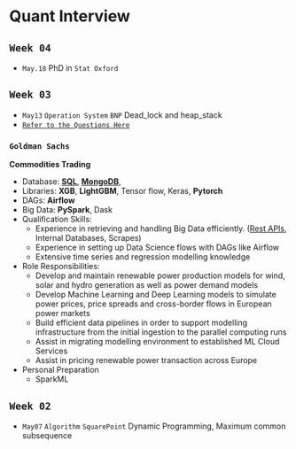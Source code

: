 # Quant Interview


## `Week 04`
* `May.18` PhD in `Stat Oxford`


## `Week 03`
* `May13` `Operation System` `BNP` Dead_lock and heap_stack
* [`Refer to the Questions Here`](https://github.com/KangOxford/GARCH-Difussion/tree/main/Quant/Questions)

### `Goldman Sachs`
**Commodities Trading**

* Database: [**SQL**](https://www.w3schools.com/python/python_mysql_getstarted.asp), [**MongoDB**](https://www.runoob.com/mongodb/mongodb-tutorial.html),
* Libraries: **XGB**, **LightGBM**, Tensor flow, Keras, **Pytorch**
* DAGs: **Airflow**
* Big Data: **PySpark**, Dask
* Qualification Skills:
  -  Experience in retrieving and handling Big Data efficiently. ([Rest APIs](https://www.runoob.com/w3cnote/restful-architecture.html), Internal Databases, Scrapes)
  - Experience in setting up Data Science flows with DAGs like Airflow
  - Extensive time series and regression modelling knowledge
* Role Responsibilities:
  - Develop and maintain renewable power production models for wind, solar and hydro generation as well as power demand models
  - Develop Machine Learning and Deep Learning models to simulate power prices, price spreads and cross-border flows in European power markets
  - Build efficient data pipelines in order to support modelling infrastructure from the initial ingestion to the parallel computing runs
  - Assist in migrating modelling environment to established ML Cloud Services
  - Assist in pricing renewable power transaction across Europe
* Personal Preparation
  * SparkML

## `Week 02`
* `May07` `Algorithm` `SquarePoint` Dynamic Programming, Maximum common subsequence
